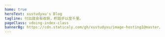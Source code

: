 ```yaml
---
home: true
heroText: xustudyxu's Blog
tagline: 付出就会有收获，积跬步以至千里。
pageClass: vdoing-index-class
bannerBg: https://cdn.staticaly.com/gh/xustudyxu/image-hosting1@master/20220905/image.4jlxpa00g640.webp
---
```


<ClientOnly>
  <WebInfo />
 <IndexBigImg />
</ClientOnly>



